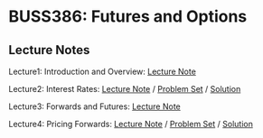 # BUSS386: Futures and Options


## Lecture Notes
 

Lecture1: Introduction and Overview: [Lecture Note](https://raw.githack.com/chung-jiwoong/BUSS386-Slides/refs/heads/main/chapter_intro.html) 
    
    
Lecture2: Interest Rates: [Lecture Note](https://raw.githack.com/chung-jiwoong/BUSS386-Slides/refs/heads/main/chapter_interest.html) / 
[Problem Set](https://raw.githack.com/chung-jiwoong/BUSS386-Slides/refs/heads/main/problem_interest.html) / 
[Solution](https://raw.githack.com/chung-jiwoong/BUSS386-Slides/refs/heads/main/solution_interest.html)


Lecture3: Forwards and Futures: [Lecture Note](https://raw.githack.com/chung-jiwoong/BUSS386-Slides/refs/heads/main/chapter_forwards.html) 


Lecture4: Pricing Forwards: [Lecture Note](https://raw.githack.com/chung-jiwoong/BUSS386-Slides/refs/heads/main/chapter_pricing_forwards.html) / 
[Problem Set](https://raw.githack.com/chung-jiwoong/BUSS386-Slides/refs/heads/main/problem_pricing_forwards.html) / 
[Solution](https://raw.githack.com/chung-jiwoong/BUSS386-Slides/refs/heads/main/solution_pricing_forwards.html)




